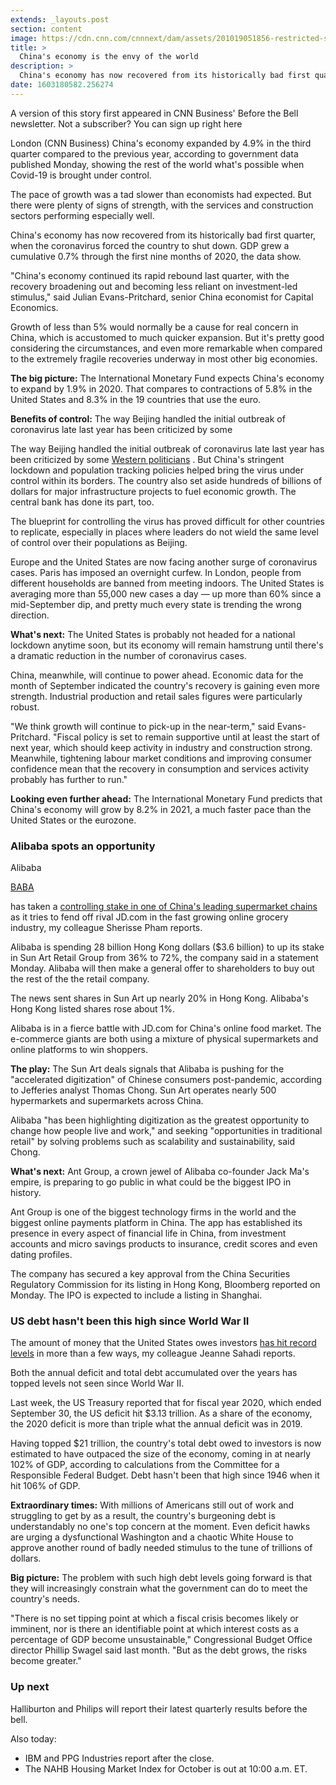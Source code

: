```yaml
--- 
extends: _layouts.post 
section: content 
image: https://cdn.cnn.com/cnnnext/dam/assets/201019051856-restricted-shopping-sanya-china-1002-super-tease.jpg 
title: > 
  China's economy is the envy of the world 
description: > 
  China's economy has now recovered from its historically bad first quarter, when the coronavirus forced the country to shut down."China's economy continued its rapid rebound last quarter, with the recovery broadening out and becoming less reliant on investment-led stimulus," said Julian Evans-Pritchard, senior China economist for Capital Economics.The big picture: The International Monetary Fund expects China's economy to expand by 1.9% in 2020.That compares to contractions of 5.8% in the United States and 8.3% in the 19 countries that use the euro.Looking even further ahead: The International Monetary Fund predicts that China's economy will grow by 8.2% in 2021, a much faster pace than the United States or the eurozone. 
date: 1603180582.256274 
--- 
```

<div><p>A version of this story first appeared in CNN Business' Before the Bell newsletter. Not a subscriber? You can sign up right here</p><p>London (CNN Business) China's economy expanded by 4.9% in the third quarter compared to the previous year, according to government data published Monday, showing the rest of the world what's possible when Covid-19 is brought under control.</p><p class="zn-body__paragraph speakable">The pace of growth was a tad slower than economists had expected. But there were plenty of signs of strength, with the services and construction sectors performing especially well.</p><p class="zn-body__paragraph">China's economy has now recovered from its historically bad first quarter, when the coronavirus forced the country to shut down. GDP grew a cumulative 0.7% through the first nine months of 2020, the data show.</p><p class="zn-body__paragraph">"China's economy continued its rapid rebound last quarter, with the recovery broadening out and becoming less reliant on investment-led stimulus," said Julian Evans-Pritchard, senior China economist for Capital Economics.</p><p class="zn-body__paragraph">Growth of less than 5% would normally be a cause for real concern in China, which is accustomed to much quicker expansion. But it's pretty good considering the circumstances, and even more remarkable when compared to the extremely fragile recoveries underway in most other big economies.</p><p class="zn-body__paragraph"><strong>The big picture:</strong> The International Monetary Fund expects China's economy to expand by 1.9% in 2020. That compares to contractions of 5.8% in the United States and 8.3% in the 19 countries that use the euro.&#160;</p><strong>Benefits of control:</strong> The way Beijing handled the initial outbreak of coronavirus late last year has been criticized by some <a></a><p>The way Beijing handled the initial outbreak of coronavirus late last year has been criticized by some <a href="https://edition.cnn.com/2020/09/18/asia/china-us-ambassador-terry-branstad-intl-hnk/index.html" target="_blank">Western politicians</a> . But China's stringent lockdown and population tracking policies helped bring the virus under control within its borders. The country also set aside hundreds of billions of dollars for major infrastructure projects to fuel economic growth. The central bank has done its part, too.</p><p class="zn-body__paragraph">The blueprint for controlling the virus has proved difficult for other countries to replicate, especially in places where leaders do not wield the same level of control over their populations as Beijing.</p><p class="zn-body__paragraph">Europe and the United States are now facing another surge of coronavirus cases. Paris has imposed an overnight curfew. In London, people from different households are banned from meeting indoors. The United States is averaging more than 55,000 new cases a day &#8212; up more than 60% since a mid-September dip, and pretty much every state is trending the wrong direction.</p><p id="cnn-end-of-content" class="myFinance-widget"></p><p class="zn-body__paragraph"><strong>What's next:</strong> The United States is probably not headed for a national lockdown anytime soon, but its economy will remain hamstrung until there's a dramatic reduction in the number of coronavirus cases.&#160;</p><p class="zn-body__paragraph">China, meanwhile, will continue to power ahead. Economic data for the month of September indicated the country's recovery is gaining even more strength. Industrial production and retail sales figures were particularly robust.</p><p class="zn-body__paragraph">"We think growth will continue to pick-up in the near-term," said Evans-Pritchard. "Fiscal policy is set to remain supportive until at least the start of next year, which should keep activity in industry and construction strong. Meanwhile, tightening labour market conditions and improving consumer confidence mean that the recovery in consumption and services activity probably has further to run."</p><p class="zn-body__paragraph"><strong>Looking even further ahead:</strong> The International Monetary Fund predicts that China's economy will grow by 8.2% in 2021, a much faster pace than the United States or the eurozone.&#160;</p><p class="zn-body__paragraph"><h3>Alibaba spots an opportunity</h3></p><p>Alibaba</p> <span><span class="inlink_chart"><a href="https://money.cnn.com/quote/quote.html?symb=BABA&amp;source=story_quote_link" class="inlink">BABA</a></span></span><a></a><p>has taken a <a href="https://edition.cnn.com/2020/10/19/tech/alibaba-sun-art-online-groceries-intl-hnk/index.html" target="_blank">controlling stake in one of China's leading supermarket chains</a> as it tries to fend off rival JD.com in the fast growing online grocery industry, my colleague Sherisse Pham reports.</p><p class="zn-body__paragraph">Alibaba is spending 28 billion Hong Kong dollars ($3.6 billion) to up its stake in Sun Art Retail Group from 36% to 72%, the company said in a statement Monday. Alibaba will then make a general offer to shareholders to buy out the rest of the the retail company.</p><p class="zn-body__paragraph">The news sent shares in Sun Art up nearly 20% in Hong Kong. Alibaba's Hong Kong listed shares rose about 1%.</p><p class="zn-body__paragraph">Alibaba is in a fierce battle with JD.com for China's online food market. The e-commerce giants are both using a mixture of physical supermarkets and online platforms to win shoppers.</p><p class="zn-body__paragraph"><strong>The play:</strong> The Sun Art deals signals that Alibaba is pushing for the "accelerated digitization" of Chinese consumers post-pandemic, according to Jefferies analyst Thomas Chong. Sun Art operates nearly 500 hypermarkets and supermarkets across China.</p><p class="zn-body__paragraph">Alibaba "has been highlighting digitization as the greatest opportunity to change how people live and work," and seeking "opportunities in traditional retail" by solving problems such as scalability and sustainability, said Chong.&#160;</p><p class="zn-body__paragraph"><strong>What's next:</strong> Ant Group, a crown jewel of Alibaba co-founder Jack Ma's empire, is preparing to go public in what could be the biggest IPO in history.&#160;</p><p class="zn-body__paragraph">Ant Group is one of the biggest technology firms in the world and the biggest online payments platform in China. The app has established its presence in every aspect of financial life in China, from investment accounts and micro savings products to insurance, credit scores and even dating profiles.</p><p class="zn-body__paragraph">The company has secured a key approval from the China Securities Regulatory Commission for its listing in Hong Kong, Bloomberg reported on Monday. The IPO is expected to include a listing in Shanghai.</p><p class="zn-body__paragraph"><h3>US debt hasn't been this high since World War II</h3></p><a></a><p>The amount of money that the United States owes investors <a href="https://edition.cnn.com/2020/10/16/economy/deficit-debt-treasury-2020/index.html" target="_blank">has hit record levels</a> in more than a few ways, my colleague Jeanne Sahadi reports.</p><p class="zn-body__paragraph">Both the annual deficit and total debt accumulated over the years has topped levels not seen since World War II.</p><p class="zn-body__paragraph">Last week, the US Treasury reported that for fiscal year 2020, which ended September 30, the US deficit hit $3.13 trillion. As a share of the economy, the 2020 deficit is more than triple what the annual deficit was in 2019.</p><p class="zn-body__paragraph">Having topped $21 trillion, the country's total debt owed to investors is now estimated to have outpaced the size of the economy, coming in at nearly 102% of GDP, according to calculations from the Committee for a Responsible Federal Budget. Debt hasn't been that high since 1946 when it hit 106% of GDP.</p><p class="zn-body__paragraph"><strong>Extraordinary times:</strong> With millions of Americans still out of work and struggling to get by as a result, the country's burgeoning debt is understandably no one's top concern at the moment. Even deficit hawks are urging a dysfunctional Washington and a chaotic White House to approve another round of&#160;badly needed stimulus&#160;to the tune of trillions of dollars.</p><p class="zn-body__paragraph"><strong>Big picture:</strong> The problem with such high debt levels going forward is that they will increasingly constrain what the government can do to meet the country's needs.</p><p class="zn-body__paragraph">"There is no set tipping point at which a fiscal crisis becomes likely or imminent, nor is there an identifiable point at which interest costs as a percentage of GDP become unsustainable," Congressional Budget Office director Phillip Swagel said last month. "But as the debt grows, the risks become greater."</p><p class="zn-body__paragraph"><h3>Up next</h3></p><p class="zn-body__paragraph">Halliburton and Philips will report their latest quarterly results before the bell.</p><p></p><ul class="cn cn-list-hierarchical-xs cn--idx-37 cn-zoneAdContainer"></ul><p class="zn-body__paragraph">Also today:</p><ul class="cnn_rich_text"><li>IBM and PPG Industries<strong> </strong>report after the close.</li><li>The NAHB Housing Market Index for October is out at 10:00 a.m. ET.</li></ul></div>